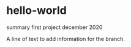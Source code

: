 # hello-world
summary first project december 2020

A line of text to add information for the branch.

